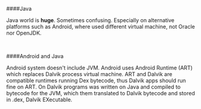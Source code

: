 ####Java

Java world is **huge**. Sometimes confusing. Especially on alternative platforms such as Android, where used different virtual machine, not Oracle nor OpenJDK.

<br>

####Android and Java

Android system doesn't include JVM. Android uses Android Runtime (ART) which replaces Dalvik process virtual machine. ART and Dalvik are compatible runtimes running Dex bytecode, thus Dalvik apps should run fine on ART. On Dalvik programs was written on Java and compiled to bytecode for the JVM, which them translated to Dalvik bytecode and stored in .dex, Dalvik EXecutable.
